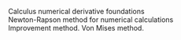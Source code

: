Calculus numerical derivative foundations 
<br>Newton-Rapson method for numerical calculations 
<br>Improvement method. Von Mises method.
